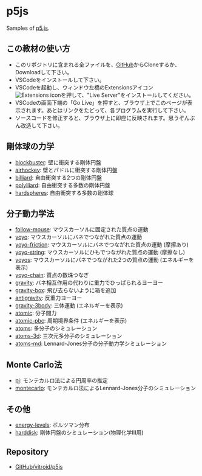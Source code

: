 # p5js
Samples of [p5.js](https://p5js.org).

## この教材の使い方

* このリポジトリに含まれる全ファイルを、[GitHub](https://github.com/vitroid/p5js)からCloneするか、Downloadして下さい。
* VSCodeをインストールして下さい。
* VSCodeを起動し、ウィンドウ左橋のExtensionsアイコン![Extensions icon](https://i.gyazo.com/7028b55ef50381f41588647483660706.png)を押して、"Live Server"をインストールしてください。
* VSCodeの画面下端の「Go Live」を押すと、ブラウザ上でこのページが表示されます。あとはリンクをたどって、各プログラムを実行して下さい。
* ソースコードを修正すると、ブラウザ上に即座に反映されます。思うぞんぶん改造して下さい。

## 剛体球の力学
* [blockbuster](blockbuster/): 壁に衝突する剛体円盤
* [airhockey](airhockey/): 壁とパドルに衝突する剛体円盤
* [billiard](billiard/): 自由衝突する2つの剛体円盤
* [polylliard](polylliard/): 自由衝突する多数の剛体円盤
* [hardspheres](hardspheres/): 自由衝突する多数の剛体球

## 分子動力学法
* [follow-mouse](follow-mouse/): マウスカーソルに固定された質点の運動
* [yoyo](yoyo/): マウスカーソルにバネでつながれた質点の運動
* [yoyo-friction](yoyo-friction/): マウスカーソルにバネでつながれた質点の運動 (摩擦あり)
* [yoyo-string](yoyo-string/): マウスカーソルにひもでつながれた質点の運動 (摩擦なし)
* [yoyos](yoyos/): マウスカーソルにバネでつながれた2つの質点の運動 (エネルギーを表示)
* [yoyo-chain](yoyo-chain/): 質点の数珠つなぎ
* [gravity](gravity/): バネ相互作用の代わりに重力でひっぱられるヨーヨー
* [gravity-box](gravity-box/): 飛び去らないように箱を追加
* [antigravity](antigravity/): 反重力ヨーヨー
* [gravity-3body](gravity-3body/): 三体運動 (エネルギーを表示)
* [atomic](atomic/): 分子間力
* [atomic-pbc](atomic-pbc/): 周期境界条件 (エネルギーを表示)
* [atoms](atoms/): 多分子のシミュレーション
* [atoms-3d](atoms-3d/): 三次元多分子のシミュレーション
* [atoms-md](atoms-md/): Lennard-Jones分子の分子動力学シミュレーション

## Monte Carlo法

* [pi](pi/): モンテカルロ法による円周率の推定
* [montecarlo](montecarlo/): モンテカルロ法によるLennard-Jones分子のシミュレーション
## その他

* [energy-levels](energy-levels/): ボルツマン分布
* [harddisk](harddisk/): 剛体円盤のシミュレーション(物理化学III用)
## Repository

* [GitHub/vitroid/p5js](https://github.com/vitroid/p5js)
